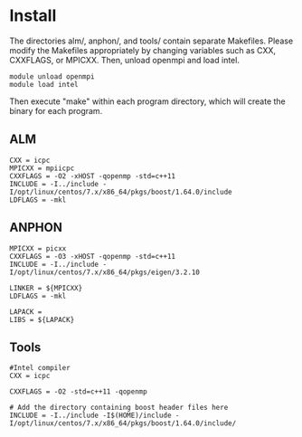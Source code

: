 # Install
The directories alm/, anphon/, and tools/ contain separate Makefiles.
Please modify the Makefiles appropriately by changing variables such as
CXX, CXXFLAGS, or MPICXX. Then, unload openmpi and load intel.
```
module unload openmpi
module load intel
```
Then execute "make" within each program directory, which will create the binary for each program.

## ALM
```
CXX = icpc
MPICXX = mpiicpc
CXXFLAGS = -O2 -xHOST -qopenmp -std=c++11
INCLUDE = -I../include -I/opt/linux/centos/7.x/x86_64/pkgs/boost/1.64.0/include
LDFLAGS = -mkl
```

## ANPHON
```
MPICXX = picxx
CXXFLAGS = -O3 -xHOST -qopenmp -std=c++11
INCLUDE = -I../include -I/opt/linux/centos/7.x/x86_64/pkgs/eigen/3.2.10

LINKER = ${MPICXX}
LDFLAGS = -mkl

LAPACK =
LIBS = ${LAPACK}
```

## Tools
```
#Intel compiler
CXX = icpc

CXXFLAGS = -O2 -std=c++11 -qopenmp

# Add the directory containing boost header files here
INCLUDE = -I../include -I$(HOME)/include -I/opt/linux/centos/7.x/x86_64/pkgs/boost/1.64.0/include/
```
